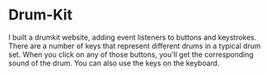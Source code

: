 # Drum-Kit
I built a drumkit website, adding event listeners to buttons and keystrokes. There are a number of keys that represent different drums in a typical drum set. When you click on any of those buttons, you'll get the corresponding sound of the drum. You can also use the keys on the keyboard. 
